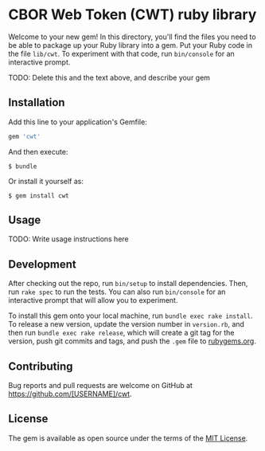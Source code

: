 # CBOR Web Token (CWT) ruby library

Welcome to your new gem! In this directory, you'll find the files you need to be able to package up your Ruby library into a gem. Put your Ruby code in the file `lib/cwt`. To experiment with that code, run `bin/console` for an interactive prompt.

TODO: Delete this and the text above, and describe your gem

## Installation

Add this line to your application's Gemfile:

```ruby
gem 'cwt'
```

And then execute:

    $ bundle

Or install it yourself as:

    $ gem install cwt

## Usage

TODO: Write usage instructions here

## Development

After checking out the repo, run `bin/setup` to install dependencies. Then, run `rake spec` to run the tests. You can also run `bin/console` for an interactive prompt that will allow you to experiment.

To install this gem onto your local machine, run `bundle exec rake install`. To release a new version, update the version number in `version.rb`, and then run `bundle exec rake release`, which will create a git tag for the version, push git commits and tags, and push the `.gem` file to [rubygems.org](https://rubygems.org).

## Contributing

Bug reports and pull requests are welcome on GitHub at https://github.com/[USERNAME]/cwt.

## License

The gem is available as open source under the terms of the [MIT License](https://opensource.org/licenses/MIT).
